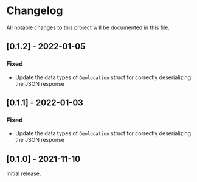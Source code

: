 # Changelog
All notable changes to this project will be documented in this file.

## [0.1.2] - 2022-01-05
### Fixed
- Update the data types of `Geolocation` struct for correctly deserializing the JSON response

## [0.1.1] - 2022-01-03
### Fixed
- Update the data types of `Geolocation` struct for correctly deserializing the JSON response

## [0.1.0] - 2021-11-10

Initial release.
